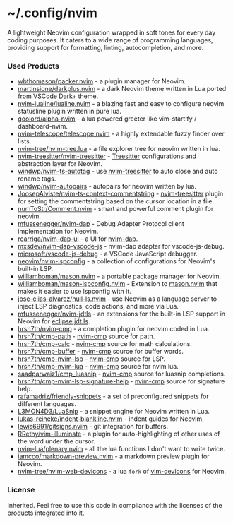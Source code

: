 # ~/.config/nvim

A lightweight Neovim configuration wrapped in soft tones for every day coding
purposes. It caters to a wide range of programming languages, providing support for
formatting, linting, autocompletion, and more.

### Used Products

- [wbthomason/packer.nvim](https://github.com/wbthomason/packer.nvim) - a plugin
  manager for Neovim.
- [martinsione/darkplus.nvim](https://github.com/martinsione/darkplus.nvim) - a dark
  Neovim theme written in Lua ported from VSCode Dark+ theme.
- [nvim-lualine/lualine.nvim](https://github.com/nvim-lualine/lualine.nvim) - a
  blazing fast and easy to configure neovim statusline plugin written in pure lua.
- [goolord/alpha-nvim](https://github.com/goolord/alpha-nvim) - a lua powered greeter
  like vim-startify / dashboard-nvim.
- [nvim-telescope/telescope.nvim](https://github.com/nvim-telescope/telescope.nvim) -
  a highly extendable fuzzy finder over lists.
- [nvim-tree/nvim-tree.lua](https://github.com/nvim-tree/nvim-tree.lua) - a file
  explorer tree for neovim written in lua.
- [nvim-treesitter/nvim-treesitter](https://github.com/nvim-treesitter/nvim-treesitter)
  \- [Treesitter](https://github.com/tree-sitter/tree-sitter) configurations and
  abstraction layer for Neovim.
- [windwp/nvim-ts-autotag](https://github.com/windwp/nvim-ts-autotag) - use
  [nvim-treesitter](https://github.com/nvim-treesitter/nvim-treesitter) to auto close
  and auto rename tags.
- [windwp/nvim-autopairs](https://github.com/windwp/nvim-autopairs) - autopairs for
  neovim written by lua.
- [JoosepAlviste/nvim-ts-context-commentstring](https://github.com/JoosepAlviste/nvim-ts-context-commentstring)
  \- [nvim-treesitter](https://github.com/nvim-treesitter/nvim-treesitter) plugin for
  setting the commentstring based on the cursor location in a file.
- [numToStr/Comment.nvim](https://github.com/numToStr/Comment.nvim) - smart and
  powerful comment plugin for neovim.
- [mfussenegger/nvim-dap](https://github.com/mfussenegger/nvim-dap) - Debug Adapter
  Protocol client implementation for Neovim.
- [rcarriga/nvim-dap-ui](https://github.com/rcarriga/nvim-dap-ui) - a UI for
  [nvim-dap](https://github.com/mfussenegger/nvim-dap).
- [mxsdev/nvim-dap-vscode-js](https://github.com/mxsdev/nvim-dap-vscode-js) -
  nvim-dap adapter for vscode-js-debug.
- [microsoft/vscode-js-debug](https://github.com/microsoft/vscode-js-debug) - a
  VSCode JavaScript debugger.
- [neovim/nvim-lspconfig](https://github.com/neovim/nvim-lspconfig) - a collection of
  configurations for Neovim's built-in LSP.
- [williamboman/mason.nvim](https://github.com/williamboman/mason.nvim) - a portable
  package manager for Neovim.
- [williamboman/mason-lspconfig.nvim](https://github.com/williamboman/mason-lspconfig.nvim)
  \- Extension to [mason.nvim](https://github.com/williamboman/mason.nvim) that makes
  it easier to use lspconfig with it.
- [jose-elias-alvarez/null-ls.nvim](https://github.com/jose-elias-alvarez/null-ls.nvim)
  \- use Neovim as a language server to inject LSP diagnostics, code actions, and more
  via Lua.
- [mfussenegger/nvim-jdtls](https://github.com/mfussenegger/nvim-jdtls) - an
  extensions for the built-in LSP support in Neovim for
  [eclipse.jdt.ls](https://github.com/eclipse/eclipse.jdt.ls).
- [hrsh7th/nvim-cmp](https://github.com/hrsh7th/nvim-cmp) - a completion plugin for
  neovim coded in Lua.
- [hrsh7th/cmp-path](https://github.com/hrsh7th/cmp-path) -
  [nvim-cmp](https://github.com/hrsh7th/nvim-cmp) source for path.
- [hrsh7th/cmp-calc](https://github.com/hrsh7th/cmp-calc) -
  [nvim-cmp](https://github.com/hrsh7th/nvim-cmp) source for math calculations.
- [hrsh7th/cmp-buffer](https://github.com/hrsh7th/cmp-buffer) -
  [nvim-cmp](https://github.com/hrsh7th/nvim-cmp) source for buffer words.
- [hrsh7th/cmp-nvim-lsp](https://github.com/hrsh7th/cmp-nvim-lsp) -
  [nvim-cmp](https://github.com/hrsh7th/nvim-cmp) source for LSP.
- [hrsh7th/cmp-nvim-lua](https://github.com/hrsh7th/cmp-nvim-lua) -
  [nvim-cmp](https://github.com/hrsh7th/nvim-cmp) source for nvim lua.
- [saadparwaiz1/cmp_luasnip](https://github.com/saadparwaiz1/cmp_luasnip) -
  [nvim-cmp](https://github.com/hrsh7th/nvim-cmp) source for luasnip completions.
- [hrsh7th/cmp-nvim-lsp-signature-help](https://github.com/hrsh7th/cmp-nvim-lsp-signature-help)
  \- [nvim-cmp](https://github.com/hrsh7th/nvim-cmp) source for signature help.
- [rafamadriz/friendly-snippets](https://github.com/rafamadriz/friendly-snippets) - a
  set of preconfigured snippets for different languages.
- [L3MON4D3/LuaSnip](https://github.com/L3MON4D3/LuaSnip) - a snippet engine for
  Neovim written in Lua.
- [lukas-reineke/indent-blankline.nvim](https://github.com/lukas-reineke/indent-blankline.nvim)
  \- indent guides for Neovim.
- [lewis6991/gitsigns.nvim](https://github.com/lewis6991/gitsigns.nvim) - git
  integration for buffers.
- [RRethy/vim-illuminate](https://github.com/RRethy/vim-illuminate) - a plugin for
  auto-highlighting of other uses of the word under the cursor.
- [nvim-lua/plenary.nvim](https://github.com/nvim-lua/plenary.nvim) - all the lua
  functions I don't want to write twice.
- [iamcco/markdown-preview.nvim](https://github.com/iamcco/markdown-preview.nvim) - a
  markdown preview plugin for Neovim.
- [nvim-tree/nvim-web-devicons](https://github.com/nvim-tree/nvim-web-devicons) - a
  lua `fork` of [vim-devicons](https://github.com/ryanoasis/vim-devicons) for Neovim.

### License

Inherited. Feel free to use this code in compliance with the licenses of the
[products](#used-products) integrated into it.
